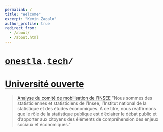 ```yaml
---
permalink: /
title: "Welcome"
excerpt: "Kevin Zagalo"
author_profile: true
redirect_from: 
  - /about/
  - /about.html
---
```


# <span style="text-decoration:None;font-family: 'Courier New';">[on](http://onestla.tech)</span><span style="text-decoration:None;font-family: 'Courier';font-weight:bold;">[est](http://onestla.tech)</span><span style="text-decoration:None;font-family: 'Courier New';"></span><span style="text-decoration:None;font-family: 'Courier New';">[la](http://onestla.tech)</span><span style="text-decoration:None;font-family: 'Courier';">.</span><span style="text-decoration:None;font-family: 'Courier New';">[tech](http://onestla.tech)</span><span style="text-decoration:None;font-family: 'Courier';">/</span>
# [Université ouverte](https://universiteouverte.org/)


> [Analyse du comité de mobilisation de l'INSEE](http://sud-dg.fr/pdf/Analyse_Retraites_Comite_mobilisation_Insee.pdf)
> "Nous sommes des statisticiennes et statisticiens de l’Insee, l’Institut national de la statistique et des études économiques. À ce titre, nous réaffirmons que le rôle de la statistique publique est d’éclairer le débat public et d’apporter aux citoyens des éléments de compréhension des enjeux sociaux et économiques."


